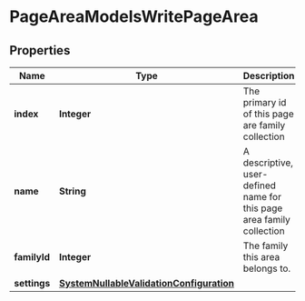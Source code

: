 

# PageAreaModelsWritePageArea

## Properties

Name | Type | Description | Notes
------------ | ------------- | ------------- | -------------
**index** | **Integer** | The primary id of this page are family collection |  [optional]
**name** | **String** | A descriptive, user-defined name for this page area family collection |  [optional]
**familyId** | **Integer** | The family this area belongs to. |  [optional]
**settings** | [**SystemNullableValidationConfiguration**](SystemNullableValidationConfiguration.md) |  |  [optional]




